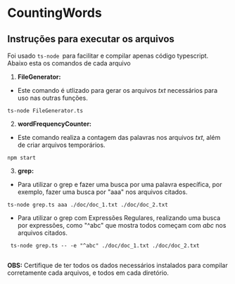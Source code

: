 # CountingWords

## Instruções para executar os arquivos
Foi usado `ts-node `para facilitar e compilar apenas código typescript. Abaixo esta os comandos de cada arquivo

1. **FileGenerator:**
- Este comando é utlizado para gerar os arquivos *txt* necessários para uso nas outras funções.
```
ts-node FileGenerator.ts
```

2. **wordFrequencyCounter:**
- Este comando realiza a contagem das palavras nos arquivos *txt*, além de criar arquivos temporários. 
```
npm start
```

3. **grep:**
- Para utilizar o grep e fazer uma busca por uma palavra específica, por exemplo, fazer uma busca por "aaa" nos arquivos citados.
```
ts-node grep.ts aaa ./doc/doc_1.txt ./doc/doc_2.txt
```

 - Para utilizar o grep com Expressões Regulares, realizando uma busca por expressões, como "^abc" que mostra todos começam com *abc* nos arquivos citados.
```
 ts-node grep.ts -- -e "^abc" ./doc/doc_1.txt ./doc/doc_2.txt
 ```

## 
**OBS:** Certifique de ter todos os dados necessários instalados para compilar corretamente cada arquivos, e todos em cada diretório.